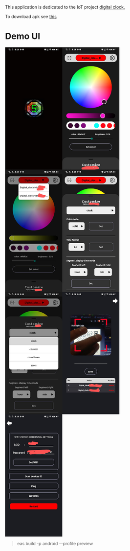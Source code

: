 
This application is dedicated to the IoT project [digital clock.](https://github.com/yopaaa/digital-clock-ws1228b.git)

To download apk see [this](https://github.com/yopaaa/digital-clock-ws1228b-app/releases)

# Demo UI
<div style="display: flex; flex-wrap: wrap;">

<img src="assets/doc/1.jpg" height="400" style="margin: 10" />
<img src="assets/doc/2.jpg" height="400" style="margin: 10" />
<img src="assets/doc/3.jpg" height="400" style="margin: 10" />
<img src="assets/doc/4.jpg" height="400" style="margin: 10" />
<img src="assets/doc/5.jpg" height="400" style="margin: 10" />
<img src="assets/doc/6.jpg" height="400" style="margin: 10" />
<img src="assets/doc/7.jpg" height="400" style="margin: 10" />
</div>

>eas build -p android --profile preview
